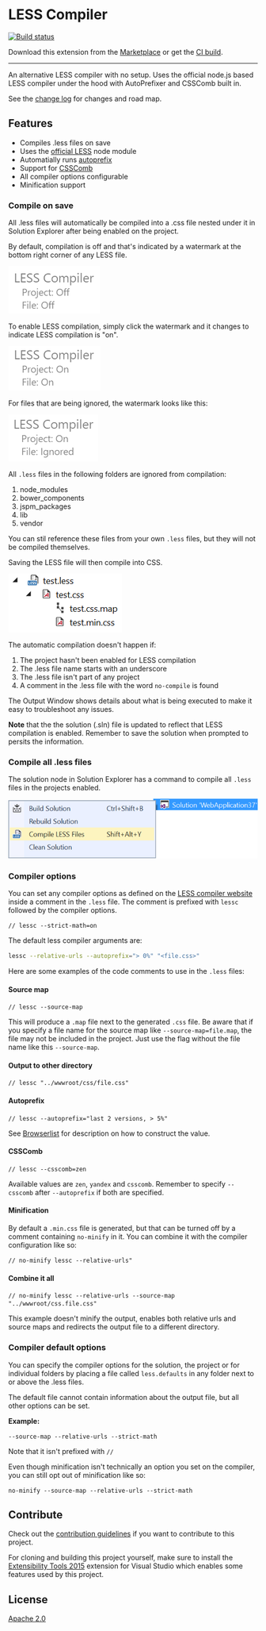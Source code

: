 # LESS Compiler

[![Build status](https://ci.appveyor.com/api/projects/status/uh1b5p1wx3ld64r9?svg=true)](https://ci.appveyor.com/project/madskristensen/lesscompiler)

Download this extension from the [Marketplace](https://marketplace.visualstudio.com/items?itemName=MadsKristensen.LESSCompiler)
or get the [CI build](http://vsixgallery.com/extension/d32c5250-fa82-4da6-9732-5518fabebfef/).

---------------------------------------

An alternative LESS compiler with no setup. Uses the official node.js based LESS compiler under the hood with AutoPrefixer and CSSComb built in.

See the [change log](CHANGELOG.md) for changes and road map.

## Features

- Compiles .less files on save
- Uses the [official LESS](https://www.npmjs.com/package/less) node module
- Automatially runs [autoprefix](https://www.npmjs.com/package/less-plugin-autoprefix)
- Support for [CSSComb](https://www.npmjs.com/package/less-plugin-csscomb)
- All compiler options configurable
- Minification support

### Compile on save
All .less files will automatically be compiled into a .css file nested under it in Solution Explorer after being enabled on the project.

By default, compilation is off and that's indicated by a watermark at the bottom right corner of any LESS file.

![Watermark Off](art/watermark-off.png)

To enable LESS compilation, simply click the watermark and it changes to indicate LESS compilation is "on".

![Watermark On](art/watermark-on.png)

For files that are being ignored, the watermark looks like this:

![Watermark Ignored](art/watermark-ignored.png)

All `.less` files in the following folders are ignored from compilation:

1. node_modules
2. bower_components
3. jspm_packages
4. lib
5. vendor

You can stil reference these files from your own `.less` files, but they will not be compiled themselves.

Saving the LESS file will then compile into CSS.

![Solution Explorer](art/solution-explorer.png)

The automatic compilation doesn't happen if:

1. The project hasn't been enabled for LESS compilation
2. The .less file name starts with an underscore
3. The .less file isn't part of any project
4. A comment in the .less file with the word `no-compile` is found

The Output Window shows details about what is being executed to make it easy to troubleshoot any issues.

**Note** that the the solution (.sln) file is updated to reflect that LESS compilation is enabled. Remember to save the solution when prompted to persits the information.

### Compile all .less files
The solution node in Solution Explorer has a command to compile all `.less` files in the projects enabled.

![Compile all .less files](art/context-menu-solution.png)

### Compiler options
You can set any compiler options as defined on the [LESS compiler website](http://lesscss.org/usage/#command-line-usage) inside a comment in the `.less` file. The comment is prefixed with `lessc` followed by the compiler options.

```less
// lessc --strict-math=on
```

The default less compiler arguments are:

```bash
lessc --relative-urls --autoprefix="> 0%" "<file.css>"
```

Here are some examples of the code comments to use in the `.less` files:

#### Source map
```less
// lessc --source-map
```

This will produce a `.map` file next to the generated `.css` file. Be aware that if you specify a file name for the source map like `--source-map=file.map`, the file may not be included in the project. Just use the flag without the file name like this `--source-map`.

#### Output to other directory
```less
// lessc "../wwwroot/css/file.css"
```

#### Autoprefix
```less
// lessc --autoprefix="last 2 versions, > 5%"
```

See [Browserlist](https://github.com/ai/browserslist) for description on how to construct the value.

#### CSSComb
```less
// lessc --csscomb=zen
```

Available values are `zen`, `yandex` and `csscomb`. Remember to specify `--csscomb` after `--autoprefix` if both are specified.

#### Minification
By default a `.min.css` file is generated, but that can be turned off by a comment containing `no-minify` in it. You can combine it with the compiler configuration like so:

```less
// no-minify lessc --relative-urls"
```

#### Combine it all
```less
// no-minify lessc --relative-urls --source-map "../wwwroot/css.file.css"
```

This example doesn't minify the output, enables both relative urls and source maps and redirects the output file to a different directory.

### Compiler default options
You can specify the compiler options for the solution, the project or for individual folders by placing a file called `less.defaults` in any folder next to or above the .less files.

The default file cannot contain information about the output file, but all other options can be set.

**Example:**

```
--source-map --relative-urls --strict-math
```

Note that it isn't prefixed with `//` 

Even though minification isn't technically an option you set on the compiler, you can still opt out of minification like so:

```
no-minify --source-map --relative-urls --strict-math
```

## Contribute
Check out the [contribution guidelines](.github/CONTRIBUTING.md)
if you want to contribute to this project.

For cloning and building this project yourself, make sure
to install the
[Extensibility Tools 2015](https://visualstudiogallery.msdn.microsoft.com/ab39a092-1343-46e2-b0f1-6a3f91155aa6)
extension for Visual Studio which enables some features
used by this project.

## License
[Apache 2.0](LICENSE)